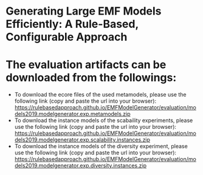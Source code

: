 # Generating Large EMF Models Efficiently: A Rule-Based, Configurable Approach

# The evaluation artifacts can be downloaded from the followings:
- To download the ecore files of the used metamodels, please use the following link (copy and paste the url into your browser): https://rulebasedapproach.github.io/EMFModelGenerator/evaluation/models2019.modelgenerator.exp.metamodels.zip
- To download the instance models of the scabaility experiments, please use the following link (copy and paste the url into your browser):  https://rulebasedapproach.github.io/EMFModelGenerator/evaluation/models2019.modelgenerator.exp.scalability.instances.zip
- To download the instance models of the diversity experiment, please use the following link (copy and paste the url into your browser):   https://rulebasedapproach.github.io/EMFModelGenerator/evaluation/models2019.modelgenerator.exp.diversity.instances.zip
